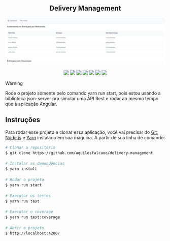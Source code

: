<h2 align="center">Delivery Management</h2>

![screenshot](https://raw.githubusercontent.com/aquilesfalcaoo/delivery-management/main/cover.png)

<p align="center">
  <img src="https://img.shields.io/badge/angular-%23DD0031.svg?style=for-the-badge&logo=angular&logoColor=white" />
  <img src="https://img.shields.io/badge/typescript-%23007ACC.svg?style=for-the-badge&logo=typescript&logoColor=white" />
  <img src="https://img.shields.io/badge/rxjs-%23B7178C.svg?style=for-the-badge&logo=reactivex&logoColor=white" />
  <img src="https://img.shields.io/badge/html5-%23E34F26.svg?style=for-the-badge&logo=html5&logoColor=white" />
  <img src="https://img.shields.io/badge/SASS-hotpink.svg?style=for-the-badge&logo=SASS&logoColor=white" />
  <img src="https://img.shields.io/badge/tailwindcss-%2338B2AC.svg?style=for-the-badge&logo=tailwind-css&logoColor=white" />
  <img src="https://img.shields.io/badge/-jest-%23C21325?style=for-the-badge&logo=jest&logoColor=white" />
</p>

> [!WARNING]
> Rode o projeto somente pelo comando yarn run start, pois estou usando a biblioteca json-server pra simular uma API Rest e rodar ao mesmo tempo que a aplicação Angular.

## Instruções

Para rodar esse projeto e clonar essa aplicação, você vai precisar do [Git](https://git-scm.com), [Node.js](https://nodejs.org/en/download/) e [Yarn](https://classic.yarnpkg.com/en/) instalado em sua máquina. A partir de sua linha de comando:

```bash
# Clonar o repositório
$ git clone https://github.com/aquilesfalcaoo/delivery-management

# Instalar as dependências
$ yarn install

# Rodar o projeto
$ yarn run start

# Executar os testes
$ yarn run test

# Executar o coverage
$ yarn run test:coverage

# Abrir o projeto
$ http://localhost:4200/
```
